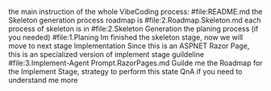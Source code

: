 the main instruction of the whole VibeCoding process: #file:README.md 
the Skeleton generation process roadmap is #file:2.Roadmap.Skeleton.md 
each process of skeleton is in #file:2.Skeleton Generation 
the planing process (if you needed) #file:1.Planing 
Im finished the skeleton stage, now we will move to next stage Implementation 
Since this is an ASPNET Razor Page, this is an specialized version of implement stage guildeline #file:3.Implement-Agent Prompt.RazorPages.md 
Guilde me the Roadmap for the Implement Stage, strategy to perform this state
QnA if you need to understand me more
